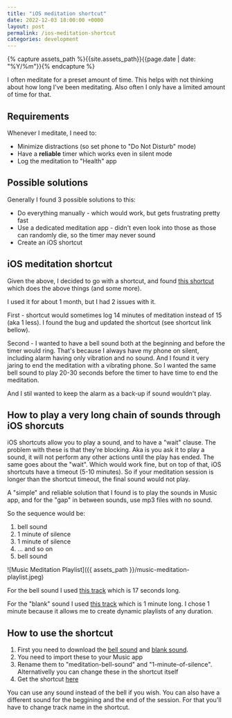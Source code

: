 ```yaml
---
title: "iOS meditation shortcut"
date: 2022-12-03 18:00:00 +0000
layout: post
permalink: /ios-meditation-shortcut
categories: development
---
```


{% capture assets_path %}{{site.assets_path}}{{page.date | date: "%Y/%m"}}{% endcapture %}

I often meditate for a preset amount of time.
This helps with not thinking about how long I've been meditating.
Also often I only have a limited amount of time for that.

## Requirements

Whenever I meditate, I need to:
* Minimize distractions (so set phone to "Do Not Disturb" mode)
* Have a **reliable** timer which works even in silent mode
* Log the meditation to "Health" app

## Possible solutions

Generally I found 3 possible solutions to this:
* Do everything manually - which would work, but gets frustrating pretty fast
* Use a dedicated meditation app - didn't even look into those as those can randomly die, so the timer may never sound
* Create an iOS shortcut

## iOS meditation shortcut

Given the above, I decided to go with a shortcut, and found [this shortcut](https://www.reddit.com/r/shortcuts/comments/sie1oa/simple_meditation_timer_with_ios_shortcuts/) which does the above things (and some more).

I used it for about 1 month, but I had 2 issues with it.

First - shortcut would sometimes log 14 minutes of meditation instead of 15 (aka 1 less). I found the bug and updated the shortcut (see shortcut link bellow).

Second - I wanted to have a bell sound both at the beginning and before the timer would ring. That's because I always have my phone on silent, including alarm having only vibration and no sound. And I found it very jaring to end the meditation with a vibrating phone. So I wanted the same bell sound to play 20-30 seconds before the timer to have time to end the meditation.

And I stil wanted to keep the alarm as a back-up if sound wouldn't play.

## How to play a very long chain of sounds through iOS shorcuts

iOS shortcuts allow you to play a sound, and to have a "wait" clause. The problem with these is that they're blocking. Aka is you ask it to play a sound, it will not perform any other actions until the play has ended. The same goes about the "wait".
Which would work fine, but on top of that, iOS shortcuts have a timeout (5-10 minutes). So if your meditation session is longer than the shortcut timeout, the final sound would not play.

A "simple" and reliable solution that I found is to play the sounds in Music app, and for the "gap" in between sounds, use mp3 files with no sound.

So the sequence would be:
1. bell sound
2. 1 minute of silence
3. 1 minute of silence
4. ... and so on
5. bell sound

![Music Meditation Playlist]({{ assets_path }}/music-meditation-playlist.jpeg)

For the bell sound I used [this track](https://notification-sounds.com/1498-meditation-bell-sound.html) which is 17 seconds long.

For the "blank" sound I used [this track](https://github.com/anars/blank-audio/blob/master/1-minute-of-silence.mp3) which is 1 minute long. I chose 1 minute because it allows me to create dynamic playlists of any duration.

## How to use the shortcut

1. First you need to download the [bell sound](https://notification-sounds.com/1498-meditation-bell-sound.html) and [blank sound](https://github.com/anars/blank-audio/blob/master/1-minute-of-silence.mp3).
1. You need to import these to your Music app
1. Rename them to "meditation-bell-sound" and "1-minute-of-silence". Alternativelly you can change these in the shortcut itself
1. Get the shortcut [here](https://www.icloud.com/shortcuts/33f386b032e248548ebd8136c025d4fa)

You can use any sound instead of the bell if you wish.
You can also have a different sound for the beggining and the end of the session. For that you'll have to change track name in the shortcut.
